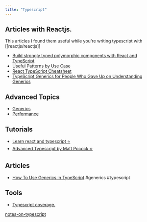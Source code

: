 ```yaml
---
title: "Typescript"
---
```


## Articles with Reactjs.
This articles I found them useful while you're writing typescript with [[reactjs/reactjs]]

- [Build strongly typed polymorphic components with React and TypeScript](https://blog.logrocket.com/build-strongly-typed-polymorphic-components-react-typescript/)
- [Useful Patterns by Use Case](https://github.com/typescript-cheatsheets/react/blob/main/docs/advanced/patterns_by_usecase.md)
- [React TypeScript Cheatsheet](https://react-typescript-cheatsheet.netlify.app/)
- [TypeScript Generics for People Who Gave Up on Understanding Generics](https://ts.chibicode.com/generics/)

## Advanced Topics
- [Generics](https://www.typescriptlang.org/docs/handbook/2/generics.html)
- [Performance](https://github.com/microsoft/TypeScript/wiki/Performance)

## Tutorials
- [Learn react and typescript ⭐️](https://youtube.com/playlist?list=PLNqp92_EXZBJ4CBroxVBJEpAXoz1g-naZ)
- [Advanced Typescript by Matt Pocock ⭐️](https://youtube.com/playlist?list=PLIvujZeVDLMx040-j1W4WFs1BxuTGdI_b)

## Articles
- [How To Use Generics in TypeScript](https://www.digitalocean.com/community/tutorials/how-to-use-generics-in-typescript) #generics #typescript 


## Tools
- [Typescript coverage.](https://github.com/alexcanessa/typescript-coverage-report)


[notes-on-typescript](content/programming-languages/notes-on-typescript.md)